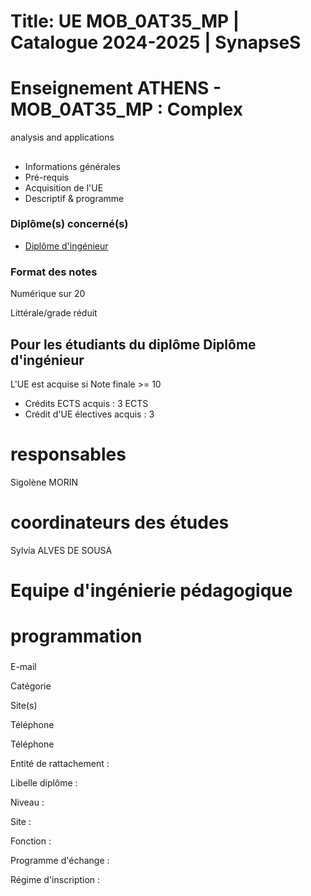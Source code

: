 # Title: UE MOB_0AT35_MP | Catalogue 2024-2025 | SynapseS

#  [ ](/catalogue/2024-2025) Enseignement ATHENS \- MOB_0AT35_MP : Complex
analysis and applications

##

  * Informations générales
  * Pré-requis
  * Acquisition de l'UE
  * Descriptif & programme

### Diplôme(s) concerné(s)

  * [Diplôme d'ingénieur](/catalogue/2024-2025/diplome/4/ING-diplome-d-ingenieur)

### Format des notes

Numérique sur 20

Littérale/grade réduit

## Pour les étudiants du diplôme Diplôme d'ingénieur

L'UE est acquise si Note finale >= 10

  * Crédits ECTS acquis : 3 ECTS
  * Crédit d'UE électives acquis : 3

# responsables

Sigolène MORIN

# coordinateurs des études

Sylvia ALVES DE SOUSA

# Equipe d'ingénierie pédagogique

# programmation

###

E-mail

Catégorie

Site(s)

Téléphone

Téléphone

Entité de rattachement :

Libelle diplôme :

Niveau :

Site :

Fonction :

Programme d'échange :

Régime d'inscription :

